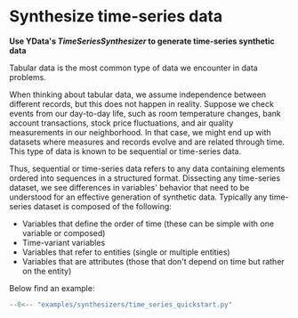 # Synthesize time-series data

**Use YData's *TimeSeriesSynthesizer* to generate time-series synthetic data**

Tabular data is the most common type of data we encounter in data problems.

When thinking about tabular data, we assume independence between different records, but this does not happen in reality. Suppose we check events from our day-to-day life, such as room temperature changes, bank account transactions, stock price fluctuations, and air quality measurements in our neighborhood. In that case, we might end up with datasets where measures and records evolve and are related through time. This type of data is known to be sequential or time-series data.

Thus, sequential or time-series data refers to any data containing elements ordered into sequences in a structured format.
Dissecting any time-series dataset, we see differences in variables' behavior that need to be understood for an effective generation of synthetic data. Typically any time-series dataset is composed of the following:

- Variables that define the order of time (these can be simple with one variable or composed)
- Time-variant variables
- Variables that refer to entities (single or multiple entities)
- Variables that are attributes (those that don't depend on time but rather on the entity)

Below find an example:

```python
--8<-- "examples/synthesizers/time_series_quickstart.py"
```
